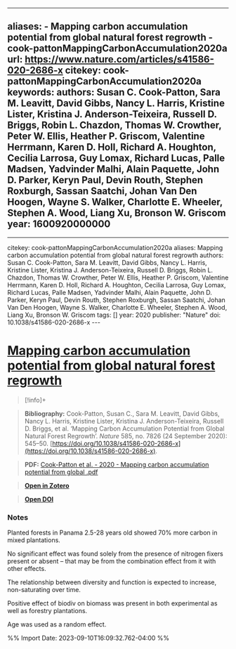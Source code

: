 

---
aliases:
    - Mapping carbon accumulation potential from global natural forest regrowth
    - cook-pattonMappingCarbonAccumulation2020a
url: https://www.nature.com/articles/s41586-020-2686-x
citekey: cook-pattonMappingCarbonAccumulation2020a
keywords: 
authors: Susan C. Cook-Patton, Sara M. Leavitt, David Gibbs, Nancy L. Harris, Kristine Lister, Kristina J. Anderson-Teixeira, Russell D. Briggs, Robin L. Chazdon, Thomas W. Crowther, Peter W. Ellis, Heather P. Griscom, Valentine Herrmann, Karen D. Holl, Richard A. Houghton, Cecilia Larrosa, Guy Lomax, Richard Lucas, Palle Madsen, Yadvinder Malhi, Alain Paquette, John D. Parker, Keryn Paul, Devin Routh, Stephen Roxburgh, Sassan Saatchi, Johan Van Den Hoogen, Wayne S. Walker, Charlotte E. Wheeler, Stephen A. Wood, Liang Xu, Bronson W. Griscom
year: 1600920000000
---
--- 
citekey: cook-pattonMappingCarbonAccumulation2020a 
aliases: Mapping carbon accumulation potential from global natural forest regrowth
authors: Susan C. Cook-Patton, Sara M. Leavitt, David Gibbs, Nancy L. Harris, Kristine Lister, Kristina J. Anderson-Teixeira, Russell D. Briggs, Robin L. Chazdon, Thomas W. Crowther, Peter W. Ellis, Heather P. Griscom, Valentine Herrmann, Karen D. Holl, Richard A. Houghton, Cecilia Larrosa, Guy Lomax, Richard Lucas, Palle Madsen, Yadvinder Malhi, Alain Paquette, John D. Parker, Keryn Paul, Devin Routh, Stephen Roxburgh, Sassan Saatchi, Johan Van Den Hoogen, Wayne S. Walker, Charlotte E. Wheeler, Stephen A. Wood, Liang Xu, Bronson W. Griscom 
tags: [] 
year: 2020 
publisher: "Nature" 
doi: 10.1038/s41586-020-2686-x --- 

# [Mapping carbon accumulation potential from global natural forest regrowth](zotero://select/library/items/DZEHYR9S)

  

> [!info]+

>**Bibliography:** Cook-Patton, Susan C., Sara M. Leavitt, David Gibbs, Nancy L. Harris, Kristine Lister, Kristina J. Anderson-Teixeira, Russell D. Briggs, et al. ‘Mapping Carbon Accumulation Potential from Global Natural Forest Regrowth’. _Nature_ 585, no. 7826 (24 September 2020): 545–50. [https://doi.org/10.1038/s41586-020-2686-x](https://doi.org/10.1038/s41586-020-2686-x).

>

>**PDF:** [Cook-Patton et al. - 2020 - Mapping carbon accumulation potential from global .pdf](file:///C:\Users\anaca\Zotero\storage\EJKKRGXV\Cook-Patton%20et%20al.%20-%202020%20-%20Mapping%20carbon%20accumulation%20potential%20from%20global%20.pdf)

>[**Open in Zotero**](zotero://select/library/items/DZEHYR9S)

>[**Open DOI**](https://doi.org/10.1038/s41586-020-2686-x)

  


### Notes
  
Planted forests in Panama 2.5-28 years old showed 70% more carbon in mixed plantations. 

No significant effect was found solely from the presence of nitrogen fixers present or absent – that may be from the combination effect from it with other effects. 

The relationship between diversity and function is expected to increase, non-saturating over time. 

Positive effect of biodiv on biomass was present in both experimental as well as forestry plantations. 

Age was used as a random effect.

%% Import Date: 2023-09-10T16:09:32.762-04:00 %%
